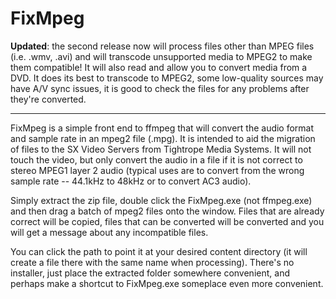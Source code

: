 FixMpeg
===

**Updated**: the second release now will process files other than MPEG files (i.e. .wmv, .avi) and will transcode unsupported media to MPEG2 to make them compatible! It will also read and allow you to convert media from a DVD. It does its best to transcode to MPEG2, some low-quality sources may have A/V sync issues, it is good to check the files for any problems after they're converted.

---

FixMpeg is a simple front end to ffmpeg that will convert the audio format and sample rate in an mpeg2 file (.mpg). It is intended to aid the migration of files to the SX Video Servers from Tightrope Media Systems. It will not touch the video, but only convert the audio in a file if it is not correct to stereo MPEG1 layer 2 audio (typical uses are to convert from the wrong sample rate -- 44.1kHz to 48kHz or to convert AC3 audio).

Simply extract the zip file, double click the FixMpeg.exe (not ffmpeg.exe) and then drag a batch of mpeg2 files onto the window. Files that are already correct will be copied, files that can be converted will be converted and you will get a message about any incompatible files.

You can click the path to point it at your desired content directory (it will create a file there with the same name when processing). There's no installer, just place the extracted folder somewhere convenient, and perhaps make a shortcut to FixMpeg.exe someplace even more convenient.

